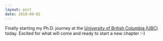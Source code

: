 ```yaml
---
layout: post
date: 2018-09-01
---
```


Finally starting my Ph.D. journey at the [University of British Columbia (UBC)](https://www.ubc.ca/) today. Excited for what will come and ready to start a new chapter :-)
